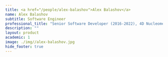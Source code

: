 ```yaml
---
title: <a href="/people/alex-balashov">Alex Balashov</a>
name: Alex Balashov
subtitle: Software Engineer
professional_title: "Senior Software Developer (2016-2022), 4D Nucleome DCIC"  # Joined professional titles
description: ""
layout: product
academic: 1
image: ./img//alex-balashov.jpg
hide_footer: true
---
```

